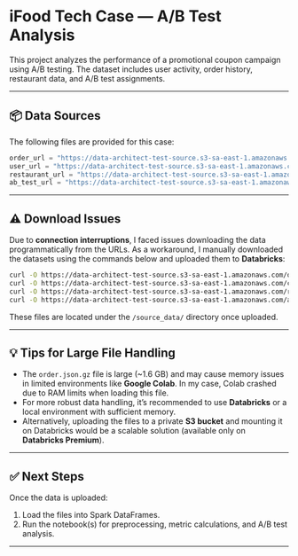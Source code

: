 
# iFood Tech Case — A/B Test Analysis

This project analyzes the performance of a promotional coupon campaign using A/B testing. The dataset includes user activity, order history, restaurant data, and A/B test assignments.

---

## 📦 Data Sources

The following files are provided for this case:

```python
order_url = "https://data-architect-test-source.s3-sa-east-1.amazonaws.com/order.json.gz"
user_url = "https://data-architect-test-source.s3-sa-east-1.amazonaws.com/consumer.csv.gz"
restaurant_url = "https://data-architect-test-source.s3-sa-east-1.amazonaws.com/restaurant.csv.gz"
ab_test_url = "https://data-architect-test-source.s3-sa-east-1.amazonaws.com/ab_test_ref.tar.gz"
```

---

## ⚠️ Download Issues

Due to **connection interruptions**, I faced issues downloading the data programmatically from the URLs. As a workaround, I manually downloaded the datasets using the commands below and uploaded them to **Databricks**:

```bash
curl -O https://data-architect-test-source.s3-sa-east-1.amazonaws.com/order.json.gz
curl -O https://data-architect-test-source.s3-sa-east-1.amazonaws.com/consumer.csv.gz
curl -O https://data-architect-test-source.s3-sa-east-1.amazonaws.com/restaurant.csv.gz
curl -O https://data-architect-test-source.s3-sa-east-1.amazonaws.com/ab_test_ref.tar.gz
```

These files are located under the `/source_data/` directory once uploaded.

---

## 💡 Tips for Large File Handling

- The `order.json.gz` file is large (~1.6 GB) and may cause memory issues in limited environments like **Google Colab**. In my case, Colab crashed due to RAM limits when loading this file.
- For more robust data handling, it’s recommended to use **Databricks** or a local environment with sufficient memory.
- Alternatively, uploading the files to a private **S3 bucket** and mounting it on Databricks would be a scalable solution (available only on **Databricks Premium**).

---

## ✅ Next Steps

Once the data is uploaded:
1. Load the files into Spark DataFrames.
2. Run the notebook(s) for preprocessing, metric calculations, and A/B test analysis.

---
